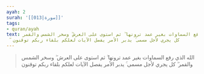 ```yaml
---
ayah: 2
surah: '[[013|سورة]]'
tags:
- quran/ayah
text: الله الذي رفع السماوات بغير عمد ترونها ۖ ثم استوى على العرش ۖ وسخر الشمس والقمر
  ۖ كل يجري لأجل مسمى ۚ يدبر الأمر يفصل الآيات لعلكم بلقاء ربكم توقنون
---
```

> الله الذي رفع السماوات بغير عمد ترونها ۖ ثم استوى على العرش ۖ وسخر الشمس والقمر ۖ كل يجري لأجل مسمى ۚ يدبر الأمر يفصل الآيات لعلكم بلقاء ربكم توقنون
